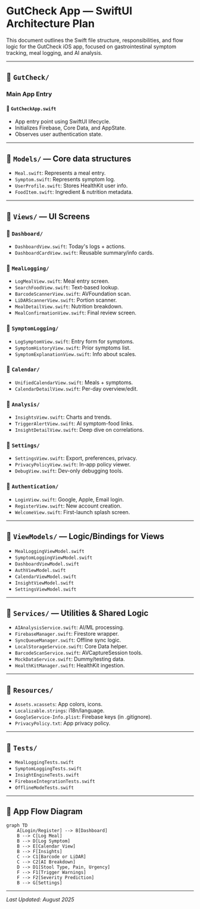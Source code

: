 
# GutCheck App — SwiftUI Architecture Plan

This document outlines the Swift file structure, responsibilities, and flow logic for the GutCheck iOS app, focused on gastrointestinal symptom tracking, meal logging, and AI analysis.

---

## 📁 `GutCheck/`
### Main App Entry
#### 🧾 `GutCheckApp.swift`
- App entry point using SwiftUI lifecycle.
- Initializes Firebase, Core Data, and AppState.
- Observes user authentication state.

---

## 📁 `Models/` — Core data structures
- `Meal.swift`: Represents a meal entry.
- `Symptom.swift`: Represents symptom log.
- `UserProfile.swift`: Stores HealthKit user info.
- `FoodItem.swift`: Ingredient & nutrition metadata.

---

## 📁 `Views/` — UI Screens

### 📂 `Dashboard/`
- `DashboardView.swift`: Today's logs + actions.
- `DashboardCardView.swift`: Reusable summary/info cards.

### 📂 `MealLogging/`
- `LogMealView.swift`: Meal entry screen.
- `SearchFoodView.swift`: Text-based lookup.
- `BarcodeScannerView.swift`: AVFoundation scan.
- `LiDARScannerView.swift`: Portion scanner.
- `MealDetailView.swift`: Nutrition breakdown.
- `MealConfirmationView.swift`: Final review screen.

### 📂 `SymptomLogging/`
- `LogSymptomView.swift`: Entry form for symptoms.
- `SymptomHistoryView.swift`: Prior symptoms list.
- `SymptomExplanationView.swift`: Info about scales.

### 📂 `Calendar/`
- `UnifiedCalendarView.swift`: Meals + symptoms.
- `CalendarDetailView.swift`: Per-day overview/edit.

### 📂 `Analysis/`
- `InsightsView.swift`: Charts and trends.
- `TriggerAlertView.swift`: AI symptom-food links.
- `InsightDetailView.swift`: Deep dive on correlations.

### 📂 `Settings/`
- `SettingsView.swift`: Export, preferences, privacy.
- `PrivacyPolicyView.swift`: In-app policy viewer.
- `DebugView.swift`: Dev-only debugging tools.

### 📂 `Authentication/`
- `LoginView.swift`: Google, Apple, Email login.
- `RegisterView.swift`: New account creation.
- `WelcomeView.swift`: First-launch splash screen.

---

## 📁 `ViewModels/` — Logic/Bindings for Views

- `MealLoggingViewModel.swift`
- `SymptomLoggingViewModel.swift`
- `DashboardViewModel.swift`
- `AuthViewModel.swift`
- `CalendarViewModel.swift`
- `InsightViewModel.swift`
- `SettingsViewModel.swift`

---

## 📁 `Services/` — Utilities & Shared Logic

- `AIAnalysisService.swift`: AI/ML processing.
- `FirebaseManager.swift`: Firestore wrapper.
- `SyncQueueManager.swift`: Offline sync logic.
- `LocalStorageService.swift`: Core Data helper.
- `BarcodeScanService.swift`: AVCaptureSession tools.
- `MockDataService.swift`: Dummy/testing data.
- `HealthKitManager.swift`: HealthKit ingestion.

---

## 📁 `Resources/`
- `Assets.xcassets`: App colors, icons.
- `Localizable.strings`: i18n/language.
- `GoogleService-Info.plist`: Firebase keys (in .gitignore).
- `PrivacyPolicy.txt`: App privacy policy.

---

## 📁 `Tests/`
- `MealLoggingTests.swift`
- `SymptomLoggingTests.swift`
- `InsightEngineTests.swift`
- `FirebaseIntegrationTests.swift`
- `OfflineModeTests.swift`

---

## 🔁 App Flow Diagram

```mermaid
graph TD
    A[Login/Register] --> B[Dashboard]
    B --> C[Log Meal]
    B --> D[Log Symptom]
    B --> E[Calendar View]
    B --> F[Insights]
    C --> C1[Barcode or LiDAR]
    C --> C2[AI Breakdown]
    D --> D1[Stool Type, Pain, Urgency]
    F --> F1[Trigger Warnings]
    F --> F2[Severity Prediction]
    B --> G[Settings]
```

---

_Last Updated: August 2025_
